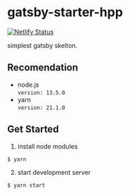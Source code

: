 # gatsby-starter-hpp

[![Netlify Status](https://api.netlify.com/api/v1/badges/bbee222e-f232-452e-b6ba-d58f6c1af937/deploy-status)](https://app.netlify.com/sites/gatsby-starter-hpp/deploys)

simplest gatsby skelton.

## Recomendation

- node.js  
   `version: 13.5.0`
- yarn  
   `version: 21.1.0`

## Get Started

1. install node modules

```
$ yarn
```

2. start development server

```
$ yarn start
```
